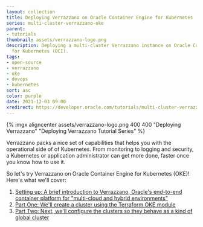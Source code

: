 ```yaml
---
layout: collection
title: Deploying Verrazzano on Oracle Container Engine for Kubernetes
series: multi-cluster-verrazzano-oke
parent:
- tutorials
thumbnail: assets/verrazzano-logo.png
description: Deploying a multi-cluster Verrazzano instance on Oracle Container Engine
  for Kubernetes (OCI).
tags:
- open-source
- verrazzano
- oke
- devops
- kubernetes
sort: asc
color: purple
date: 2021-12-03 09:00
xredirect: https://developer.oracle.com/tutorials/multi-cluster-verrazzano-oke/
---
```


{% imgx aligncenter assets/verrazzano-logo.png 400 400 "Deploying Verrazzano" "Deploying Verrazzano Tutorial Series" %}

Verrazzano packs a nice set of capabilities that helps you with the operational side of of Kubernetes. From monitoring to logging and security, a Kubernetes or application administrator can get more done, faster once you know how to use it.

So let's try Verrazzano on Oracle Container Engine for Kubernetes (OKE)!  Here's what we'll cover:

1.	[Setting up: A brief introduction to Verrazzano, Oracle's end-to-end container platform for "multi-cloud and hybrid environments"](1-deploying-verrazzano-on-oke)
2.	[Part One: We'll create a cluster using the Terraform OKE module](2-deploy-multi-cluster-verrazzano-oke)
3.	[Part Two: Next, we'll configure the clusters so they behave as a kind of global cluster](3-deploy-multi-cluster-verrazzano-oke)
